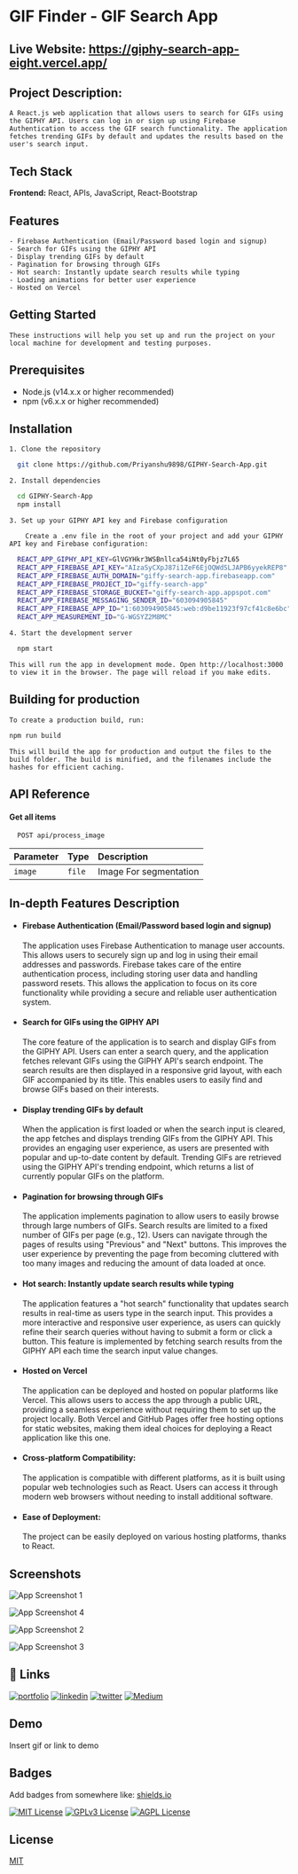 
# GIF Finder - GIF Search App

## Live Website: https://giphy-search-app-eight.vercel.app/

## Project Description:

    A React.js web application that allows users to search for GIFs using the GIPHY API. Users can log in or sign up using Firebase Authentication to access the GIF search functionality. The application fetches trending GIFs by default and updates the results based on the user's search input.


## Tech Stack

**Frontend:** React, APIs, JavaScript, React-Bootstrap


## Features

    - Firebase Authentication (Email/Password based login and signup)
    - Search for GIFs using the GIPHY API
    - Display trending GIFs by default
    - Pagination for browsing through GIFs
    - Hot search: Instantly update search results while typing
    - Loading animations for better user experience
    - Hosted on Vercel

## Getting Started
    These instructions will help you set up and run the project on your local machine for development and testing purposes.

## Prerequisites
- Node.js (v14.x.x or higher recommended)
- npm (v6.x.x or higher recommended)

## Installation

    1. Clone the repository
```bash
  git clone https://github.com/Priyanshu9898/GIPHY-Search-App.git

```

    2. Install dependencies 
```bash
  cd GIPHY-Search-App
  npm install
```

    3. Set up your GIPHY API key and Firebase configuration
    
        Create a .env file in the root of your project and add your GIPHY API key and Firebase configuration:
```bash
  REACT_APP_GIPHY_API_KEY=GlVGYHkr3WSBnllca54iNt0yFbjz7L65
  REACT_APP_FIREBASE_API_KEY="AIzaSyCXpJ87i1ZeF6EjOQWdSLJAPB6yyekREP8"
  REACT_APP_FIREBASE_AUTH_DOMAIN="giffy-search-app.firebaseapp.com"
  REACT_APP_FIREBASE_PROJECT_ID="giffy-search-app"
  REACT_APP_FIREBASE_STORAGE_BUCKET="giffy-search-app.appspot.com"
  REACT_APP_FIREBASE_MESSAGING_SENDER_ID="603094905845"
  REACT_APP_FIREBASE_APP_ID="1:603094905845:web:d9be11923f97cf41c8e6bc"
  REACT_APP_MEASUREMENT_ID="G-WGSYZ2M8MC"

```
    4. Start the development server
```bash
  npm start
```

    This will run the app in development mode. Open http://localhost:3000 to view it in the browser. The page will reload if you make edits.

## Building for production
    To create a production build, run:

```bash
npm run build
```

    This will build the app for production and output the files to the build folder. The build is minified, and the filenames include the hashes for efficient caching.


## API Reference

#### Get all items

```http
  POST api/process_image
```

| Parameter | Type     | Description                |
| :-------- | :------- | :------------------------- |
| `image` | `file` |  Image For segmentation |


## In-depth Features Description


- #### Firebase Authentication (Email/Password based login and signup)

    The application uses Firebase Authentication to manage user accounts. This allows users to securely sign up and log in using their email addresses and passwords. Firebase takes care of the entire authentication process, including storing user data and handling password resets. This allows the application to focus on its core functionality while providing a secure and reliable user authentication system.

- #### Search for GIFs using the GIPHY API

    The core feature of the application is to search and display GIFs from the GIPHY API. Users can enter a search query, and the application fetches relevant GIFs using the GIPHY API's search endpoint. The search results are then displayed in a responsive grid layout, with each GIF accompanied by its title. This enables users to easily find and browse GIFs based on their interests.

- #### Display trending GIFs by default

    When the application is first loaded or when the search input is cleared, the app fetches and displays trending GIFs from the GIPHY API. This provides an engaging user experience, as users are presented with popular and up-to-date content by default. Trending GIFs are retrieved using the GIPHY API's trending endpoint, which returns a list of currently popular GIFs on the platform.

- #### Pagination for browsing through GIFs
    The application implements pagination to allow users to easily browse through large numbers of GIFs. Search results are limited to a fixed number of GIFs per page (e.g., 12). Users can navigate through the pages of results using "Previous" and "Next" buttons. This improves the user experience by preventing the page from becoming cluttered with too many images and reducing the amount of data loaded at once.

- #### Hot search: Instantly update search results while typing
    The application features a "hot search" functionality that updates search results in real-time as users type in the search input. This provides a more interactive and responsive user experience, as users can quickly refine their search queries without having to submit a form or click a button. This feature is implemented by fetching search results from the GIPHY API each time the search input value changes.

- #### Hosted on Vercel
    The application can be deployed and hosted on popular platforms like Vercel. This allows users to access the app through a public URL, providing a seamless experience without requiring them to set up the project locally. Both Vercel and GitHub Pages offer free hosting options for static websites, making them ideal choices for deploying a React application like this one.

- #### Cross-platform Compatibility:
    The application is compatible with different platforms, as it is built using popular web technologies such as React. Users can access it through modern web browsers without needing to install additional software.


- #### Ease of Deployment: 
    The project can be easily deployed on various hosting platforms, thanks to React.

## Screenshots

![App Screenshot 1](https://i.postimg.cc/Jz6CPxNL/React-App-Brave-23-04-2023-12-22-16.png)

![App Screenshot 4](https://i.postimg.cc/1z8hTFBN/React-App-Brave-23-04-2023-12-54-44.png)

![App Screenshot 2](https://i.postimg.cc/LsGKMsQQ/React-App-Brave-23-04-2023-12-22-34.png)

![App Screenshot 3](https://i.postimg.cc/50vc9MZ4/React-App-Brave-23-04-2023-12-23-36.png)




## 🔗 Links
[![portfolio](https://img.shields.io/badge/my_portfolio-000?style=for-the-badge&logo=ko-fi&logoColor=white)](https://github.com/Priyanshu9898/)
[![linkedin](https://img.shields.io/badge/linkedin-0A66C2?style=for-the-badge&logo=linkedin&logoColor=white)](https://www.linkedin.com/in/priyanshumalaviya/)
[![twitter](https://img.shields.io/badge/twitter-1DA1F2?style=for-the-badge&logo=twitter&logoColor=white)](https://twitter.com/Priyanshu2281)
[![Medium](https://img.shields.io/badge/medum-1DA1F2?style=for-the-badge&logo=medium&logoColor=black)](https://medium.com/@priyanshumalaviya9210)
## Demo

Insert gif or link to demo


## Badges

Add badges from somewhere like: [shields.io](https://shields.io/)

[![MIT License](https://img.shields.io/badge/License-MIT-green.svg)](https://choosealicense.com/licenses/mit/)
[![GPLv3 License](https://img.shields.io/badge/License-GPL%20v3-yellow.svg)](https://opensource.org/licenses/)
[![AGPL License](https://img.shields.io/badge/license-AGPL-blue.svg)](http://www.gnu.org/licenses/agpl-3.0)


## License

[MIT](https://choosealicense.com/licenses/mit/)

